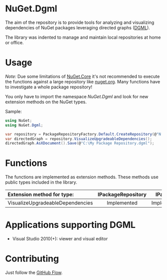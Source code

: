 # NuGet.Dgml

The aim of the repository is to provide tools for analyzing and visualizing
dependencies of NuGet packages leveraging directed graphs
([DGML](https://en.wikipedia.org/wiki/DGML)).

The library was indented to manage and maintain local repositories at home or
office.

# Usage

*Note:* Due some limitations of
[NuGet.Core](http://www.nuget.org/packages/NuGet.Core/) it's not recommended
to execute the functions against a large repository like [nuget.org]().
Many functions have to investigate a whole package repository!

You only have to import the namespace *NuGet.Dgml* and look for new extension
methods on the NuGet types.

Sample:
```c#
using NuGet;
using NuGet.Dgml;

var repository = PackageRepositoryFactory.Default.CreateRepository(@"N:\My Package Repository\");
var directedGraph = repository.VisualizeUpgradeableDependencies();
directedGraph.AsXDocument().Save(@"C:\My Package Repository.dgml");
```
# Functions

The functions are implemented as extension methods. These methods use public
types included in the library.

| Extension method for type: | IPackageRepository | IPackage |
|:--|:-:|:-:|
| VisualizeUpgradeableDependencies | Implemented  | Implemented |

# Applications supporting DGML

- Visual Studio 2010(+): viewer and visual editor

# Contributing

Just follow the [GitHub Flow](https://guides.github.com/introduction/flow/).
